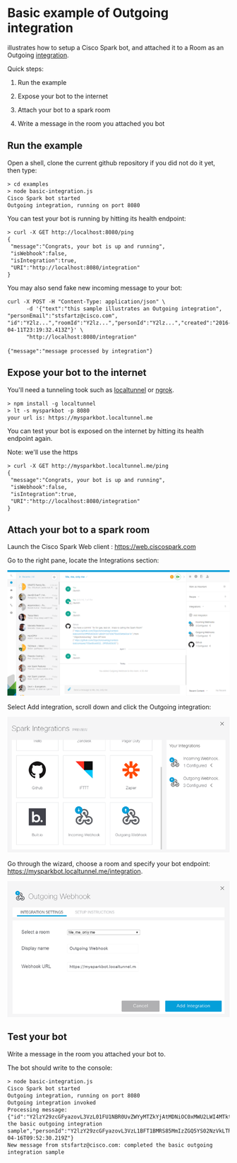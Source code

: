 # Basic example of Outgoing integration

illustrates how to setup a Cisco Spark bot, and attached it to a Room as an Outgoing [integration](https://developer.ciscospark.com/integrations.html).

Quick steps:

1. Run the example

2. Expose your bot to the internet

3. Attach your bot to a spark room

4. Write a message in the room you attached you bot


## Run the example

Open a shell, clone the current github repository if you did not do it yet, then type:

```
> cd examples
> node basic-integration.js
Cisco Spark bot started
Outgoing integration, running on port 8080
```

You can test your bot is running by hitting its health endpoint:

```
> curl -X GET http://localhost:8080/ping
{
 "message":"Congrats, your bot is up and running",
 "isWebhook":false,
 "isIntegration":true,
 "URI":"http://localhost:8080/integration"
}
```

You may also send fake new incoming message to your bot:

```
curl -X POST -H "Content-Type: application/json" \
      -d '{"text":"this sample illustrates an Outgoing integration", "personEmail":"stsfartz@cisco.com", "id":"Y2lz...","roomId":"Y2lz...","personId":"Y2lz...","created":"2016-04-11T23:19:32.413Z"}' \
      "http://localhost:8080/integration"

{"message":"message processed by integration"}
```


## Expose your bot to the internet

You'll need a tunneling took such as [localtunnel](http://localtunnel.me) or [ngrok](https://ngrok.com).

```
> npm install -g localtunnel
> lt -s mysparkbot -p 8080
your url is: https://mysparkbot.localtunnel.me
```

You can test your bot is exposed on the internet by hitting its health endpoint again.

Note: we'll use the https

```
> curl -X GET http://mysparkbot.localtunnel.me/ping
{
 "message":"Congrats, your bot is up and running",
 "isWebhook":false,
 "isIntegration":true,
 "URI":"http://localhost:8080/integration"
}
```




## Attach your bot to a spark room

Launch the Cisco Spark Web client : https://web.ciscospark.com

Go to the right pane, locate the Integrations section:

  ![](img/AddOutgoingIntegration-ViaWebClient-Step0.png)

Select Add integration, scroll down and click the Outgoing integration:

  ![](img/AddOutgoingIntegration-ViaWebClient-Step1.png)

Go through the wizard, choose a room and specify your bot endpoint: https://mysparkbot.localtunnel.me/integration.

  ![](img/AddOutgoingIntegration-ViaWebClient-Step3.png)


## Test your bot

Write a message in the room you attached your bot to.

The bot should write to the console:

```
> node basic-integration.js
Cisco Spark bot started
Outgoing integration, running on port 8080
Outgoing integration invoked
Processing message: {"id":"Y2lzY29zcGFyazovL3VzL01FU1NBR0UvZWYyMTZkYjAtMDNiOC0xMWU2LWI4MTktNzcwNzhmYWRlZTU4","roomId":"Y2lzY29zcGFyazovL3VzL1JPT00vMjQ4ZTQ3OTAtZWJjZi0xMWU1LTkyMjEtMTVmMTZiMmJlZjUx","text":"Completed the basic outgoing integration sample","personId":"Y2lzY29zcGFyazovL3VzL1BFT1BMRS85MmIzZGQ5YS02NzVkLTRhNDEtOGM0MS0yYWJkZjg5ZjQ0ZjQ","personEmail":"stsfartz@cisco.com","created":"2016-04-16T09:52:30.219Z"}
New message from stsfartz@cisco.com: completed the basic outgoing integration sample
```
